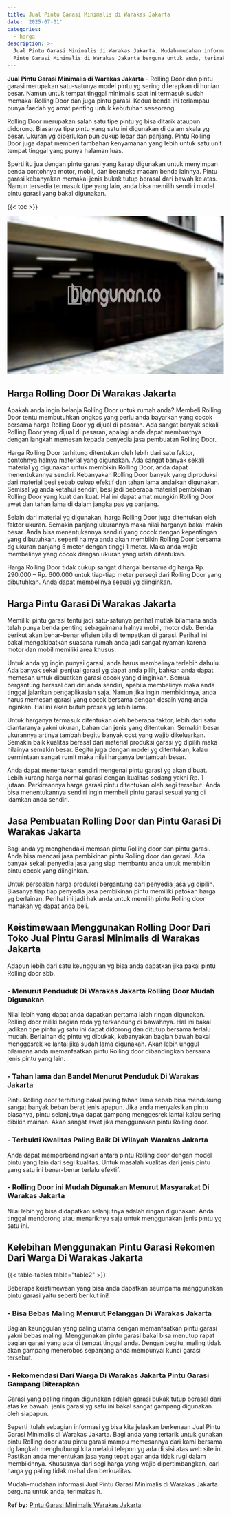 ```yaml
---
title: Jual Pintu Garasi Minimalis di Warakas Jakarta
date: '2025-07-01'
categories:
  - harga
description: >-
  Jual Pintu Garasi Minimalis di Warakas Jakarta. Mudah-mudahan informasi Jual
  Pintu Garasi Minimalis di Warakas Jakarta berguna untuk anda, terimakasih....
---
```


**Jual Pintu Garasi Minimalis di Warakas Jakarta** – Rolling Door dan pintu garasi merupakan satu-satunya model pintu yg sering diterapkan di hunian besar. Namun untuk tempat tinggal minimalis saat ini termasuk sudah memakai Rolling Door dan juga pintu garasi. Kedua benda ini terlampau punya faedah yg amat penting untuk kebutuhan seseorang.

Rolling Door merupakan salah satu tipe pintu yg bisa ditarik ataupun didorong. Biasanya tipe pintu yang satu ini digunakan di dalam skala yg besar. Ukuran yg diperlukan pun cukup lebar dan panjang. Pintu Rolling Door juga dapat memberi tambahan kenyamanan yang lebih untuk satu unit tempat tinggal yang punya halaman luas.

Sperti itu jua dengan pintu garasi yang kerap digunakan untuk menyimpan benda contohnya motor, mobil, dan beraneka macam benda lainnya. Pintu garasi kebanyakan memakai jenis bukak tutup berasal dari bawah ke atas. Namun tersedia termasuk tipe yang lain, anda bisa memilih sendiri model pintu garasi yang bakal digunakan.

{{< toc >}}

![Jual Pintu Garasi Minimalis di Warakas Jakarta](/images/pintu-garasi-26.png)

## Harga Rolling Door Di Warakas Jakarta

Apakah anda ingin belanja Rolling Door untuk rumah anda? Membeli Rolling Door tentu membutuhkan ongkos yang perlu anda bayarkan yang cocok bersama harga Rolling Door yg dijual di pasaran. Ada sangat banyak sekali Rolling Door yang dijual di pasaran, apalagi anda dapat membuatnya dengan langkah memesan kepada penyedia jasa pembuatan Rolling Door.

Harga Rolling Door terhitung ditentukan oleh lebih dari satu faktor, contohnya halnya material yang digunakan. Ada sangat banyak sekali material yg digunakan untuk membikin Rolling Door, anda dapat menentukannya sendiri. Kebanyakan Rolling Door banyak yang diproduksi dari material besi sebab cukup efektif dan tahan lama andaikan digunakan. Semisal yg anda ketahui sendiri, besi jadi beberapa material pembikinan Rolling Door yang kuat dan kuat. Hal ini dapat amat mungkin Rolling Door awet dan tahan lama di dalam jangka pas yg panjang.

Selain dari material yg digunakan, harga Rolling Door juga ditentukan oleh faktor ukuran. Semakin panjang ukurannya maka nilai harganya bakal makin besar. Anda bisa menentukannya sendiri yang cocok dengan kepentingan yang dibutuhkan. seperti halnya anda akan membikin Rolling Door bersama dg ukuran panjang 5 meter dengan tinggi 1 meter. Maka anda wajib membelinya yang cocok dengan ukuran yang udah ditentukan.

Harga Rolling Door tidak cukup sangat dihargai bersama dg harga Rp. 290.000 – Rp. 600.000 untuk tiap-tiap meter persegi dari Rolling Door yang dibutuhkan. Anda dapat membelinya sesuai yg diinginkan.

## Harga Pintu Garasi Di Warakas Jakarta

Memiliki pintu garasi tentu jadi satu-satunya perihal mutlak bilamana anda telah punya benda penting sebagaimana halnya mobil, motor dsb. Benda berikut akan benar-benar efisien bila di tempatkan di garasi. Perihal ini bakal mengakibatkan suasana rumah anda jadi sangat nyaman karena motor dan mobil memiliki area khusus.

Untuk anda yg ingin punyai garasi, anda harus membelinya terlebih dahulu. Ada banyak sekali penjual garasi yg dapat anda pilih, bahkan anda dapat memesan untuk dibuatkan garasi cocok yang diinginkan. Semua bergantung berasal dari diri anda sendiri, apabila membelinya maka anda tinggal jalankan pengaplikasian saja. Namun jika ingin membikinnya, anda harus memesan garasi yang cocok bersama dengan desain yang anda inginkan. Hal ini akan butuh proses yg lebih lama.

Untuk harganya termasuk ditentukan oleh beberapa faktor, lebih dari satu diantaranya yakni ukuran, bahan dan jenis yang ditentukan. Semakin besar ukurannya artinya tambah begitu banyak cost yang wajib dikeluarkan. Semakin baik kualitas berasal dari material produksi garasi yg dipilih maka nilainya semakin besar. Begitu juga dengan model yg ditentukan, kalau permintaan sangat rumit maka nilai harganya bertambah besar.

Anda dapat menentukan sendiri mengenai pintu garasi yg akan dibuat. Lebih kurang harga normal garasi dengan kualitas sedang yakni Rp. 1 jutaan. Perkiraannya harga garasi pintu ditentukan oleh segi tersebut. Anda bisa menentukannya sendiri ingin membeli pintu garasi sesuai yang di idamkan anda sendiri.

## Jasa Pembuatan Rolling Door dan Pintu Garasi Di Warakas Jakarta

Bagi anda yg menghendaki memsan pintu Rolling door dan pintu garasi. Anda bisa mencari jasa pembikinan pintu Rolling door dan garasi. Ada banyak sekali penyedia jasa yang siap membantu anda untuk membikin pintu cocok yang diinginkan.

Untuk persoalan harga produksi bergantung dari penyedia jasa yg dipilih. Biasanya tiap tiap penyedia jasa pembikinan pintu memiliki patokan harga yg berlainan. Perihal ini jadi hak anda untuk memilih pintu Rolling door manakah yg dapat anda beli.

## Keistimewaan Menggunakan Rolling Door Dari Toko Jual Pintu Garasi Minimalis di Warakas Jakarta

Adapun lebih dari satu keunggulan yg bisa anda dapatkan jika pakai pintu Rolling door sbb.

### \- Menurut Penduduk Di Warakas Jakarta Rolling Door Mudah Digunakan

Nilai lebih yang dapat anda dapatkan pertama ialah ringan digunakan. Rolling door miliki bagian roda yg terkandung di bawahnya. Hal ini bakal jadikan tipe pintu yg satu ini dapat didorong dan ditutup bersama terlalu mudah. Berlainan dg pintu yg dibukak, kebanyakan bagian bawah bakal menggesrek ke lantai jika sudah lama digunakan. Akan lebih unggul bilamana anda memanfaatkan pintu Rolling door dibandingkan bersama jenis pintu yang lain.

### \- Tahan lama dan Bandel Menurut Penduduk Di Warakas Jakarta

Pintu Rolling door terhitung bakal paling tahan lama sebab bisa mendukung sangat banyak beban berat jenis apapun. Jika anda menyaksikan pintu biasanya, pintu selanjutnya dapat gampang menggesrek lantai kalau sering dibikin mainan. Akan sangat awet jika menggunakan pintu Rolling door.

### \- Terbukti Kwalitas Paling Baik Di Wilayah Warakas Jakarta

Anda dapat memperbandingkan antara pintu Rolling door dengan model pintu yang lain dari segi kualitas. Untuk masalah kualitas dari jenis pintu yang satu ini benar-benar terlalu efektif.

### \- Rolling Door ini Mudah Digunakan Menurut Masyarakat Di Warakas Jakarta

Nilai lebih yg bisa didapatkan selanjutnya adalah ringan digunakan. Anda tinggal mendorong atau menariknya saja untuk menggunakan jenis pintu yg satu ini.

## Kelebihan Menggunakan Pintu Garasi Rekomen Dari Warga Di Warakas Jakarta

{{< table-tables table="table2" >}}

Beberapa keistimewaan yang bisa anda dapatkan seumpama menggunakan pintu garasi yaitu seperti berikut ini!

### \- Bisa Bebas Maling Menurut Pelanggan Di Warakas Jakarta

Bagian keunggulan yang paling utama dengan memanfaatkan pintu garasi yakni bebas maling. Menggunakan pintu garasi bakal bisa menutup rapat bagian garasi yang ada di tempat tinggal anda. Dengan begitu, maling tidak akan gampang menerobos sepanjang anda mempunyai kunci garasi tersebut.

### \- Rekomendasi Dari Warga Di Warakas Jakarta Pintu Garasi Gampang Diterapkan

Garasi yang paling ringan digunakan adalah garasi bukak tutup berasal dari atas ke bawah. jenis garasi yg satu ini bakal sangat gampang digunakan oleh siapapun.

Seperti itulah sebagian informasi yg bisa kita jelaskan berkenaan Jual Pintu Garasi Minimalis di Warakas Jakarta. Bagi anda yang tertarik untuk gunakan pintu Rolling door atau pintu garasi mampu memesannya dari kami bersama dg langkah menghubungi kita melalui telepon yg ada di sisi atas web site ini. Pastikan anda menentukan jasa yang tepat agar anda tidak rugi dalam membikinnya. Khususnya dari segi harga yang wajib dipertimbangkan, cari harga yg paling tidak mahal dan berkualitas.

Mudah-mudahan informasi Jual Pintu Garasi Minimalis di Warakas Jakarta berguna untuk anda, terimakasih.

**Ref by:** [Pintu Garasi Minimalis Warakas Jakarta](https://id.wikipedia.org/wiki/Pintu)
